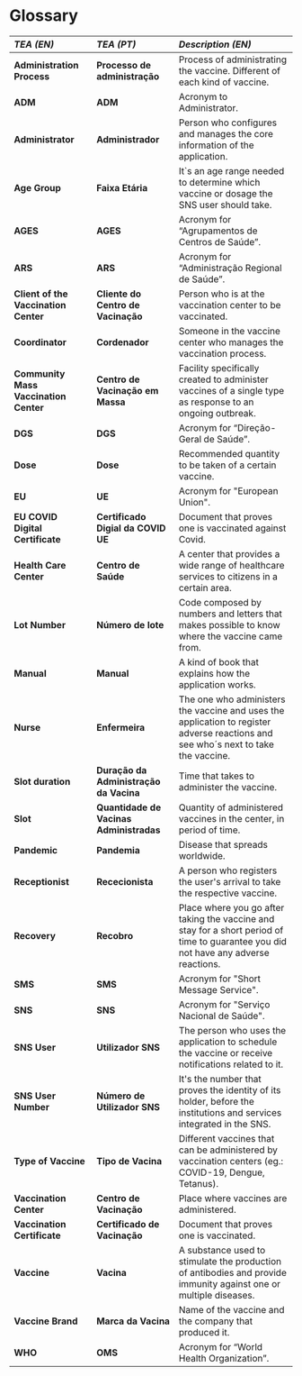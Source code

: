 # Glossary


| **_TEA (EN)_**| **_TEA (PT)_** |**_Description (EN)_**                                           |                                       
|:------------------------|:------------------------|:----------------------------------------------------------------|
| **Administration Process** | **Processo de administração** |Process of administrating the vaccine. Different of each kind of vaccine.  |
| **ADM** | **ADM** |Acronym to Administrator.|
| **Administrator** | **Administrador** | Person who configures and manages the core information of the application. |
| **Age Group** | **Faixa Etária** | It`s an age range needed to determine which vaccine or dosage the SNS user should take. |
| **AGES**| **AGES** | Acronym for “Agrupamentos de Centros de Saúde”.  |
| **ARS** | **ARS** | Acronym for “Administração Regional de Saúde”. | 
| **Client of the Vaccination Center** | **Cliente do Centro de Vacinação** |Person who is at the vaccination center to be vaccinated. |
| **Coordinator**| **Cordenador** | Someone in the vaccine center who manages the vaccination process.|
| **Community Mass Vaccination Center**| **Centro de Vacinação em Massa** | Facility specifically created to administer vaccines of a single type as response to an ongoing outbreak. |
| **DGS** | **DGS** |Acronym for “Direção-Geral de Saúde”. |
| **Dose** | **Dose** |Recommended quantity to be taken of a certain vaccine. |
| **EU** | **UE** |Acronym for "European Union". |
| **EU COVID Digital Certificate** | **Certificado Digial da COVID UE** | Document that proves one is vaccinated against Covid.  |
| **Health Care Center** |  **Centro de Saúde** |A center that provides a wide range of healthcare services to citizens in a certain area. |
| **Lot Number** |  **Número de lote** |Code composed by numbers and letters that makes possible to know where the vaccine came from. |
| **Manual** |  **Manual** |A kind of book that explains how the application works. |
| **Nurse** |  **Enfermeira** |The one who administers the vaccine and uses the application to register adverse reactions and see who´s next to take the vaccine.  |
| **Slot duration** |  **Duração da Administração da Vacina** | Time that takes to administer the vaccine. |
| **Slot** |   **Quantidade de Vacinas Administradas** | Quantity of administered vaccines in the center, in period of time. |
| **Pandemic** |  **Pandemia** |Disease that spreads worldwide. |
| **Receptionist** |  **Rececionista** |A person who registers the user's arrival to take the respective vaccine. |
| **Recovery** |  **Recobro** |Place where you go after taking the vaccine and stay for a short period of time to guarantee you did not have any adverse reactions.  |
| **SMS** | **SMS** |Acronym for "Short Message Service". |
| **SNS** | **SNS** |Acronym for "Serviço Nacional de Saúde". |
| **SNS User** | **Utilizador SNS** |The person who uses the application to schedule the vaccine or receive notifications related to it.   |
| **SNS User Number** | **Número de Utilizador SNS** |It's the number that proves the identity of its holder, before the institutions and services integrated in the SNS. |
| **Type of Vaccine** | **Tipo de Vacina** |Different vaccines that can be administered by vaccination centers (eg.: COVID-19, Dengue, Tetanus). |
| **Vaccination Center** | **Centro de Vacinação** |Place where vaccines are administered.|
| **Vaccination Certificate** | **Certificado de Vacinação** |Document that proves one is vaccinated. |
| **Vaccine** | **Vacina** |A substance used to stimulate the production of antibodies and provide immunity against one or multiple diseases. |
| **Vaccine Brand** | **Marca da Vacina** |Name of the vaccine and the company that produced it.|
| **WHO** | **OMS** |Acronym for “World Health Organization”.  |









